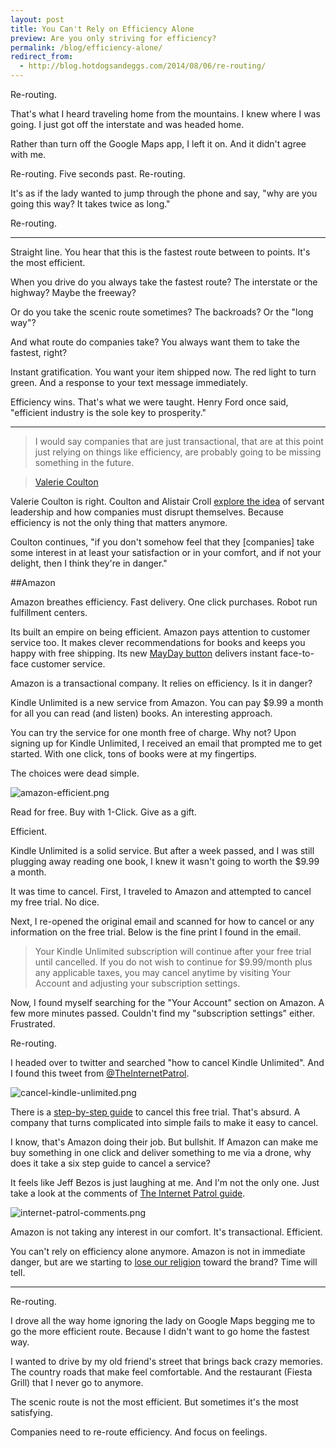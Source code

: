 ```yaml
---
layout: post
title: You Can't Rely on Efficiency Alone
preview: Are you only striving for efficiency? 
permalink: /blog/efficiency-alone/
redirect_from:
  - http://blog.hotdogsandeggs.com/2014/08/06/re-routing/
---
```

Re-routing. 

That's what I heard traveling home from the mountains. I knew where I was going. I just got off the interstate and was headed home. 

Rather than turn off the Google Maps app, I left it on. And it didn't agree with me. 

Re-routing. Five seconds past. Re-routing.  

It's as if the lady wanted to jump through the phone and say, "why are you going this way? It takes twice as long." 

Re-routing. 

* * * 

Straight line. You hear that this is the fastest route between to points. It's the most efficient. 

When you drive do you always take the fastest route? The interstate or the highway? Maybe the freeway? 

Or do you take the scenic route sometimes? The backroads? Or the "long way"?

And what route do companies take? You always want them to take the fastest, right? 

Instant gratification. You want your item shipped now. The red light to turn green. And a response to your text message immediately. 

Efficiency wins. That's what we were taught. Henry Ford once said, "efficient industry is the sole key to prosperity."

* * * 

> I would say companies that are just transactional, that are at this point just relying on things like efficiency, are probably going to be missing something in the future.

> [Valerie Coulton](http://people.hotdogsandeggs.com/2014/07/30/valerie-coulton/) 

Valerie Coulton is right. Coulton and Alistair Croll [explore the idea](http://tiltthewindmill.com/innovation-culture-and-design-valerie-coulton/) of servant leadership and how companies must disrupt themselves. Because efficiency is not the only thing that matters anymore. 

Coulton continues, "if you don't somehow feel that they [companies] take some interest in at least your satisfaction or in your comfort, and if not your delight, then I think they're in danger." 

##Amazon 

Amazon breathes efficiency. Fast delivery. One click purchases. Robot run fulfillment centers. 

Its built an empire on being efficient. Amazon pays attention to customer service too. It makes clever recommendations for books and keeps you happy with free shipping. Its new [MayDay button](http://www.amazon.com/gp/help/customer/display.html?nodeId=201349900) delivers instant face-to-face customer service. 

Amazon is a transactional company. It relies on efficiency. Is it in danger? 

Kindle Unlimited is a new service from Amazon. You can pay $9.99 a month for all you can read (and listen) books. An interesting approach. 

You can try the service for one month free of charge. Why not? Upon signing up for Kindle Unlimited, I received an email that prompted me to get started. With one click, tons of books were at my fingertips. 

The choices were dead simple. 

![amazon-efficient.png](https://draftin.com:443/images/18685?token=8J6Fd-hTBkidDDJLvZls_QJA9X_e_CL1IrxQjQ73ds588H70s_ZSzxmoOn5nolrSyELT4syx7p5-flJuMy1Xeec)  

Read for free. Buy with 1-Click. Give as a gift. 

Efficient. 

Kindle Unlimited is a solid service. But after a week passed, and I was still plugging away reading one book, I knew it wasn't going to worth the $9.99 a month. 

It was time to cancel. First, I traveled to Amazon and attempted to cancel my free trial. No dice.

Next, I re-opened the original email and scanned for how to cancel or any information on the free trial. Below is the fine print I found in the email. 

> Your Kindle Unlimited subscription will continue after your free trial until cancelled. If you do not wish to continue for $9.99/month plus any applicable taxes, you may cancel anytime by visiting Your Account and adjusting your subscription settings.

Now, I found myself searching for the "Your Account" section on Amazon. A few more minutes passed. Couldn't find my "subscription settings" either. Frustrated. 

Re-routing. 

I headed over to twitter and searched "how to cancel Kindle Unlimited". And I found this tweet from [@TheInternetPatrol](https://twitter.com/InternetPatrol). 

![cancel-kindle-unlimited.png](https://draftin.com:443/images/18687?token=uDIi07KqM9uG_GiNyfkGuoq8Y8Iyh5F6SkZRWpadAeL4W2nNAmPmrS0BJkbevKmFisfQj3VzA2bdmYHEMyIgED0) 

There is a [step-by-step guide](http://www.theinternetpatrol.com/how-to-cancel-the-kindle-unlimited-service-on-amazon/?utm_source=dlvr.it&utm_medium=twitter) to cancel this free trial. That's absurd. A company that turns complicated into simple fails to make it easy to cancel. 

I know, that's Amazon doing their job. But bullshit. If Amazon can make me buy something in one click and deliver something to me via a drone, why does it take a six step guide to cancel a service? 

It feels like Jeff Bezos is just laughing at me. And I'm not the only one. Just take a look at the comments of [The Internet Patrol guide](http://www.theinternetpatrol.com/how-to-cancel-the-kindle-unlimited-service-on-amazon/?utm_source=dlvr.it&utm_medium=twitter). 

![internet-patrol-comments.png](https://draftin.com:443/images/18689?token=rnW4Q6fD1M-6nLwj2DDoXi_kaiYkmhMw0MCNmZSaERKk7Up7FasRMMFoGOL2JgrCDHRCIlFrYfGer0LLefieU1w) 

Amazon is not taking any interest in our comfort. It's transactional. Efficient. 

You can't rely on efficiency alone anymore. Amazon is not in immediate danger, but are we starting to [lose our religion](http://stratechery.com/2014/losing-amazon-religion/?utm_content=buffer20231&utm_medium=social&utm_source=twitter.com&utm_campaign=buffer) toward the brand? Time will tell. 

* * * 

Re-routing. 

I drove all the way home ignoring the lady on Google Maps begging me to go the more efficient route. Because I didn't want to go home the fastest way. 

I wanted to drive by my old friend's street that brings back crazy memories. The country roads that make feel comfortable. And the restaurant (Fiesta Grill) that I never go to anymore. 

The scenic route is not the most efficient. But sometimes it's the most satisfying. 

Companies need to re-route efficiency. And focus on feelings. 
